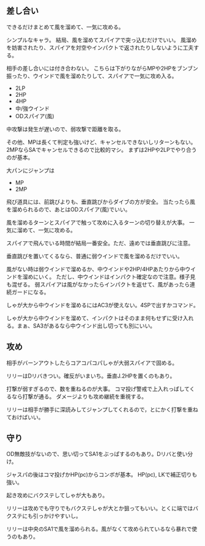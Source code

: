 ## 差し合い

できるだけまとめて風を溜めて、一気に攻める。

シンプルなキャラ。
結局、風を溜めてスパイアで突っ込むだけでいい。
風溜めを妨害されたり、スパイアを対空やインパクトで返されたりしないように工夫する。

相手の差し合いには付き合わない。
こちらは下がりながらMPや2HPをブンブン振ったり、ウインドで風を溜めたりして、スパイアで一気に攻め入る。

- 2LP
- 2HP
- 4HP
- 中/強ウインド
- ODスパイア(風)

中攻撃は発生が遅いので、弱攻撃で距離を取る。

その他、MPは長くて判定も強いけど、キャンセルできないしリターンもない。
2MPならSAでキャンセルできるので比較的マシ。
まずは2HPや2LPでやり合うのが基本。

大パンにジャンプは

- MP
- 2MP

飛び道具には、前跳びよりも、垂直跳びからダイブの方が安全。
当たったら風を溜められるので、あとはODスパイア(風)でいい。

風を溜めるターンとスパイアで触って攻めに入るターンの切り替えが大事。
一気に溜めて、一気に攻める。

スパイアで飛んでいる時間が結局一番安全。ただ、遠めでは垂直跳びに注意。

垂直跳びを置いてくるなら、普通に弱ウインドで風を溜めるだけでいい。

風がない時は弱ウインドで溜めるか、中ウインドや2HP/4HPあたりから中ウインドを溜めにいく。
ただし、中ウインドはインパクト確定なので注意。様子見も混ぜる。
弱スパイアは風がなかったらインパクトを返せて、風があったら連続ガードになる。

しゃが大から中ウインドを溜めるにはAC3が使えない。4SPで出すかコマンド。

しゃが大から中ウインドを溜めて、インパクトはそのまま何もせずに受け入れる。まぁ、SA3があるなら中ウインド出し切っても別にいい。

## 攻め

相手がバーンアウトしたらコアコパコパしゃが大弱スパイアで固める。

リリーはDリバきつい。確反がいまいち。垂直J.2HPを置くのもあり。

打撃が弱すぎるので、数を重ねるのが大事。
コマ投げ警戒で上入れっぱしてくるなら打撃が通る。
ダメージよりも攻め継続を重視する。

リリーは相手が勝手に深読みしてジャンプしてくれるので，とにかく打撃を重ねておけばいい。

## 守り

OD無敵技がないので、思い切ってSA1をぶっぱするのもあり。Dリバと使い分け。

ジャスパの後はコマ投げかHP(pc)からコンボが基本。
HP(pc), LKで補正切りも強い。

起き攻めにバクステしてしゃが大もあり。

リリーは攻めでも守りでもバクステしゃが大とか狙ってもいい。とくに端ではバクステにも引っかけやすいし。

リリーは中央のSA1で風を溜められる。風がなくて攻められているなら暴れで使うのもあり。
